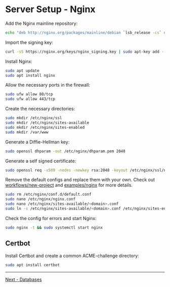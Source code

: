 # Server Setup - Nginx

Add the Nginx mainline repository:

```sh
echo "deb http://nginx.org/packages/mainline/debian `lsb_release -cs` nginx" \ | sudo tee /etc/apt/sources.list.d/nginx.list
```

Import the signing key:

```sh
curl -sS https://nginx.org/keys/nginx_signing.key | sudo apt-key add -
```

Install Nginx:

```sh
sudo apt update
sudo apt install nginx
```

Allow the necessary ports in the firewall:

```sh
sudo ufw allow 80/tcp
sudo ufw allow 443/tcp
```

Create the necessary directories:

```sh
sudo mkdir /etc/nginx/ssl
sudo mkdir /etc/nginx/sites-available
sudo mkdir /etc/nginx/sites-enabled
sudo mkdir /var/www
```

Generate a Diffie-Hellman key:

```sh
sudo openssl dhparam -out /etc/nginx/dhparam.pem 2048
```

Generate a self signed certificate:

```sh
sudo openssl req -x509 -nodes -newkey rsa:2048 -keyout /etc/nginx/ssl/nginx.key -out /etc/nginx/ssl/nginx.crt
```

Remove the default configs and replace them with your own. Check out [workflows/new-project](../workflows/new-project.md) and [examples/nginx](../../examples/nginx/) for more details.

```sh
sudo rm /etc/nginx/conf.d/default.conf
sudo nano /etc/nginx/nginx.conf
sudo nano /etc/nginx/sites-available/<domain>.conf
sudo ln -s /etc/nginx/sites-available/<domain>.conf /etc/nginx/sites-enabled
```

Check the config for errors and start Nginx:

```sh
sudo nginx -t && sudo systemctl start nginx
```

## Certbot

Install Certbot and create a common ACME-challenge directory:

```sh
sudo apt install certbot
```

---

[Next - Databases](03-database.md)
